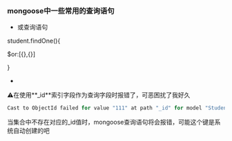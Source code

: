 ### mongoose中一些常用的查询语句



+  或查询语句

  student.findOne(){

  $or:[{},{}]

  }

+ 

:warning:在使用**_id**索引字段作为查询字段时报错了，可恶困扰了我好久

```javascript
Cast to ObjectId failed for value "111" at path "_id" for model "Student"
```

当集合中不存在对应的_id值时，mongoose查询语句将会报错，可能这个键是系统自动创建的吧



